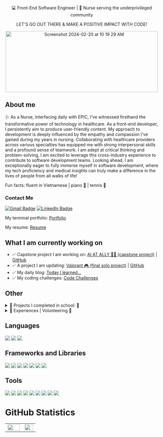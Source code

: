 <div align='center'>
<p> 💻 Front-End Software Engineer | 💉 Nurse serving the underprivileged community </p>
<p>  LET'S GO OUT THERE & MAKE A POSITIVE IMPACT WITH CODE! </p>
<div> 
	<img alt="Screenshot 2024-02-20 at 10 19 29 AM" src="https://github.com/Nicolelam8891/nicolelam8891/assets/132624450/483081e8-3a6b-4857-b214-247b3b270c27" height="200px" width="500">
</div>
</div>
	
## About me

🩺 As a Nurse, interfacing daily with EPIC, I've witnessed firsthand the transformative power of technology in healthcare. As a front-end developer, I persistently aim to produce user-friendly content. My approach to development is deeply influenced by the empathy and compassion I've gained during my years in nursing. Collaborating with healthcare providers across various specialties has equipped me with strong interpersonal skills and a profound sense of teamwork. I am adept at critical thinking and problem-solving, I am excited to leverage this cross-industry experience to contribute to software development teams. Looking ahead, I am exceptionally eager to fully immerse myself in software development, where my tech proficiency and medical insights can truly make a difference in the lives of people from all walks of life!

Fun facts: fluent in Vietnamese | piano 🎹 | tennis 🎾 

### Contact Me </p>

  <a href="mailto:nicolelam8891@gmail.com">
	<img src="https://img.shields.io/badge/Gmail-26444c?style=for-the-badge&logo=gmail&logoColor=white" alt="Gmail Badge"/></a>
<a href="https://www.linkedin.com/in/nicole-ngoc-lam/">
	<img src="https://img.shields.io/badge/LinkedIn-256685?style=for-the-badge&logo=linkedin&logoColor=white" alt="LinkedIn Badge"/></a>
</p>
  My terminal portfolio: <a href="https://terminal.turing.edu/profiles/2024">Portfolio</a>
</p>
  My resume: <a href="https://docs.google.com/document/d/1ArAXRBa24hroEkuM1K0cadLAm6mAzSoVpgeTPbjfLd4/edit?usp=sharing">Resume</a>
</p>

## What I am currently working on
- ✅ Capstone project I am working on: [AI AT ALLY 👩‍🦼  (capstone project)](https://at-finder-a11y.vercel.app/) | [GitHub](https://github.com/Nicolelam8891/at-finder-a11y)
- ✅ A project I am updating: [Valorant 🎮  (final solo project)](https://valorantshowcase.vercel.app/) | [GitHub](https://github.com/Nicolelam8891/valorant-showcase-mod-3-solo-project)
- ✅ My daily blog: [Today I learned...](https://github.com/Nicolelam8891/things_I_learned_blog/blob/main/README.md)
- ✅ My coding challenges: [Code Challenges](https://github.com/Nicolelam8891/code_challenges_NGL)

## Other 
 <details>
   <summary> 🌱 Projects I completed in school: 🌱</summary>
 <div align="left"> 
<div/>
<br></br>
	
Projects I completed in the first semester: 
<br></br>
[ColoRandom 🖍️ (group project)](https://colo-random-mod-1-group-project.vercel.app/) | [GitHub](https://github.com/Nicolelam8891/coloRandom-mod-1-group-project)
<br></br> 
[Rock-Paper-Scissors 🪨 📄 ✂️ (final solo project)](rock-paper-scissors-mod-1-solo-project.vertical.app) | [GitHub](https://github.com/Nicolelam8891/rock-paper-scissors-mod-1-solo-project)
<br></br>

Projects I completed in the second semester:
<br></br>
[Overlook 🏨 (final solo project)](https://nicolelam8891.github.io/overlook-mod-2-solo-project/) | [GitHub](https://github.com/Nicolelam8891/overlook-mod-2-solo-project)
<br></br>
Projects I completed in the third semester: 
<br></br>
[Rancid Tomatoes 🍅 (partner project)](https://rotten-tomatillos-eta.vercel.app/) | [GitHub](https://github.com/pitter3/RottenTomatillos)
<br></br>
[Caphill  Coffee ☕️ (group project / backend stretchtech)](https://caphill-coffee-brown.vercel.app/) | [GitHub](https://github.com/alfonsojack/caphill-coffee)
<br></br>
[Valorant 🎮  (final solo project)](https://valorantshowcase.vercel.app/) | [GitHub](https://github.com/Nicolelam8891/valorant-showcase-mod-3-solo-project)
<br></br>
[News Reader 📰 (solo project | Github)](https://github.com/Nicolelam8891/newsreader/tree/feat/setup/newsreader) 
<br></br>
Projects I completed in the fourth semester: 
<br></br>
[AI AT ALLY 👩‍🦼  (capstone project)](https://at-finder-a11y.vercel.app/) | [GitHub](https://github.com/Nicolelam8891/at-finder-a11y)
</details>

 <details>
   <summary>🌱 Experiences | Volunteering 🌱</summary>
 <div align="left"> 
<div/>
	
 ##  Education 
 - 📝 **Turing School of Software & Design**
 💻 **Front End Software Development**
<br></br>
 📆 July 3rd, 2023 - Jan 2024
<br></br>
 - 📝 **University of California, Berkeley, BA**
<br></br>
 - 📝 **Regis University, BSN**

 <p></p>

 ## Work Experience 

 - 🩺 **Registered Nurse** - Frederico Pena Clinic, Denver Health (Denver CO)
**Family Medicine Clinic**
**Experience with EPIC outpatient**
<br></br>
 📆 Jan 2023 - Current
<br></br>

 - 🩺 **Registered Nurse** - Speciality Clinic, Denver Health Hospital (Denver, CO)
**Ears, Nose and Throat**
**Outpatient EPIC champion**
<br></br>
 📆 April 2021- October 2022
<br></br>

 - 🩺 **Registered Nurse** - St. Anthony's Hospital (Lakewood, CO)
**Neuro & Ortho Trauma**
**Experience with EPIC inpatient**
<br></br>
 📆 Feb 2020 - April 2021
<br></br>

 - 🩺 **Canyon Point Oral Surgery** - (Golden, CO)
**Surgical Assistant & Sterile Technician**
<br></br>
📆 March 2017 - October 2018
<br></br>

  - 🩺 **Walgreens Pharmacy** - (Golden, CO)
**Pharmacy Technician**
<br></br>
 📆 January 2015 - July 2016
<br></br>

  - 🩺 **Optimal Home Care** - (Denver, CO)
**Certified Nurse Aide**
<br></br>
 📆 January 2014 - January 2015


 ##  Volunteer Experience 
  **✅ Church of All Saints Annual Fundraising Event** - (Denver, CO)
  📆 2015 - Current (yearly event)
  
  **✅ St Anthony’s Central Hospital & Santa Clara Medical Center** - (CO)
  📆 1.5 years worth of weekly volunteering at the hospital 

  **✅ Santa Clara Medical Center** - (CA)
  📆 1.5 years worth of weekly volunteering at the hospital 

  **✅ Asian American Association, Berkeley California** - (CA)
  📖Advocate and unite the Asian American community, develop proactive measures through social and educational awareness, in addition to educating lower-income communities regarding the importance of higher education
  📆 2 years' worth of volunteering work

  **✅ Advanced Surgical Associates** - (CA) 
  📆 1 year's worth of weekly volunteering at the clinic
  📖 Prepare pre and post-operational packets and insurance for all patients, observed laparoscopic surgery, assisted with office-related tasks, and communicated and worked alongside the patients, doctors, and workers fluently in Vietnamese

  **✅ Volunteer Health Interpreters Organization** - (CA) 
  📆 2 years worth of volunteering in Berkeley and Oakland, CA
  📖 Strived to eliminate language barriers in healthcare settings by translating to the underserved, limited English proficient communities. Presented presentations to the elderly Vietnamese community regarding the issues of Hepatitis B in San Francisco & Oakland, California

 </div>
</details>
</div>

<div align='left'>
	
## Languages 
<img align="center" src="https://img.shields.io/badge/JavaScript-F7DF1E?style=for-the-badge&logo=javascript&logoColor=black" />
<img align="center" src="https://img.shields.io/badge/CSS3-1572B6?style=for-the-badge&logo=css3&logoColor=white" /> 
<img align="center" src="https://img.shields.io/badge/HTML5-E34F26?style=for-the-badge&logo=html5&logoColor=white" />

## Frameworks and Libraries 
<img align="center" src="https://img.shields.io/badge/React-20232A?style=for-the-badge&logo=react&logoColor=61DAFB" />
<img align="center" src="https://img.shields.io/badge/React_Router-CA4245?style=for-the-badge&logo=react-router&logoColor=white" /> 
<img align="center" src="https://img.shields.io/badge/-cypress-%23E5E5E5?style=for-the-badge&logo=cypress&logoColor=058a5e" /> 
<img align="center" src="https://img.shields.io/badge/-mocha-%238D6748?style=for-the-badge&logo=mocha&logoColor=white" />
<img align="center" src="https://img.shields.io/badge/chai-A30701?style=for-the-badge&logo=chai&logoColor=white" />
<img align="center" src="https://img.shields.io/badge/express.js-%23404d59.svg?style=for-the-badge&logo=express&logoColor=%2361DAFB" /> 
<img align="center" src="https://img.shields.io/badge/postgres-%23316192.svg?style=for-the-badge&logo=postgresql&logoColor=white" /> 

## Tools 
<img align="center" src="https://img.shields.io/badge/Slack-4A154B?style=for-the-badge&logo=slack&logoColor=white" />
<img align="center" src="https://img.shields.io/badge/Heroku-430098?style=for-the-badge&logo=heroku&logoColor=white" />
<img align="center" src="https://img.shields.io/badge/Slack-4A154B?style=for-the-badge&logo=slack&logoColor=white" />
<img align="center" src="https://img.shields.io/badge/Markdown-000000?style=for-the-badge&logo=markdown&logoColor=white" /> 
<img align="center" src="https://img.shields.io/badge/Visual_Studio_Code-0078D4?style=for-the-badge&logo=visual%20studio%20code&logoColor=white" /> 
<img align="center" src="https://img.shields.io/badge/vercel-%23000000.svg?style=for-the-badge&logo=vercel&logoColor=white" /> 
<img align="center" src="https://img.shields.io/badge/github-%23121011.svg?style=for-the-badge&logo=github&logoColor=white" /> 
<img align="center" src="https://img.shields.io/badge/figma-%23F24E1E.svg?style=for-the-badge&logo=figma&logoColor=white" /> 
<img align="center" src="https://img.shields.io/badge/Notion-%23000000.svg?style=for-the-badge&logo=notion&logoColor=white" /> 
<div/>

  # GitHub Statistics
<table><tr><td valign="top" width="50%">
<img src="https://github-readme-stats.vercel.app/api?username=nicolelam8891&theme=radical&show_icons=true&count_private=true&hide_border=true" align="left" style="width: 100%" />
</td><td valign="top" width="39%">
<img src="https://github-readme-stats.vercel.app/api/top-langs/?username=nicolelam8891&theme=radical&hide_border=true&layout=compact" align="left" style="width: 100%" />
</td></tr></table>
<br />

